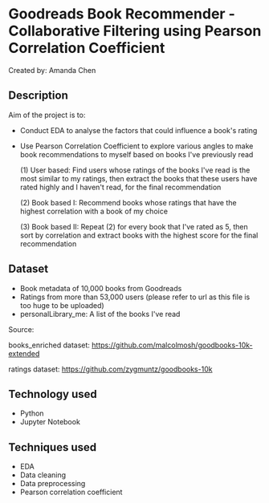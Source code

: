 # Goodreads Book Recommender - Collaborative Filtering using Pearson Correlation Coefficient
Created by: Amanda Chen

## Description
Aim of the project is to:
* Conduct EDA to analyse the factors that could influence a book's rating

* Use Pearson Correlation Coefficient to explore various angles to make book recommendations to myself based on books I've previously read
  
  (1) User based: Find users whose ratings of the books I've read is the most similar to my ratings, then extract the books that these users have rated highly and I haven't read, for the final recommendation
  
  (2) Book based I: Recommend books whose ratings that have the highest correlation with a book of my choice
  
  (3) Book based II: Repeat (2) for every book that I've rated as 5, then sort by correlation and extract books with the highest score for the final recommendation

## Dataset
* Book metadata of 10,000 books from Goodreads
* Ratings from more than 53,000 users (please refer to url as this file is too huge to be uploaded)
* personalLibrary_me: A list of the books I've read

Source: 

books_enriched dataset: https://github.com/malcolmosh/goodbooks-10k-extended

ratings dataset: https://github.com/zygmuntz/goodbooks-10k

## Technology used
* Python
* Jupyter Notebook

## Techniques used
* EDA
* Data cleaning
* Data preprocessing 
* Pearson correlation coefficient
